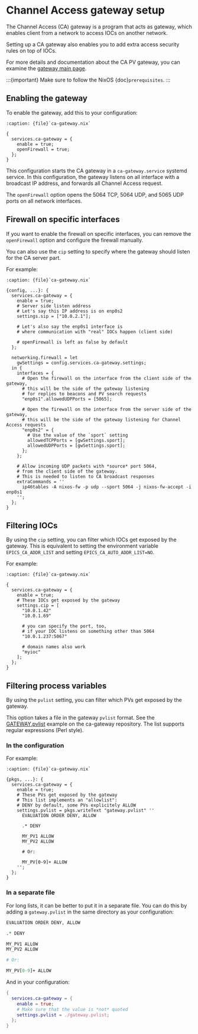 # Channel Access gateway setup

The Channel Access (CA) gateway is a program
that acts as gateway,
which enables client from a network to access IOCs on another network.

Setting up a CA gateway also enables you
to add extra access security rules on top of IOCs.

For more details and documentation about the CA PV gateway,
you can examine the [gateway main page].

:::{important}
Make sure to follow the NixOS {doc}`prerequisites`.
:::

## Enabling the gateway

To enable the gateway,
add this to your configuration:

```{code-block} nix
:caption: {file}`ca-gateway.nix`

{
  services.ca-gateway = {
    enable = true;
    openFirewall = true;
  };
}
```

This configuration starts the CA gateway in a `ca-gateway.service` systemd service.
In this configuration,
the gateway listens on all interface with a broadcast IP address,
and forwards all Channel Access request.

The `openFirewall` option opens the
5064 TCP,
5064 UDP,
and 5065 UDP ports on all network interfaces.

## Firewall on specific interfaces

If you want to enable the firewall on specific interfaces,
you can remove the `openFirewall` option
and configure the firewall manually.

You can also use the `cip` setting
to specify where the gateway should listen
for the CA server part.

For example:

```{code-block} nix
:caption: {file}`ca-gateway.nix`

{config, ...}: {
  services.ca-gateway = {
    enable = true;
    # Server side listen address
    # Let's say this IP address is on enp0s2
    settings.sip = ["10.0.2.1"];

    # Let's also say the enp0s1 interface is
    # where communication with "real" IOCs happen (client side)

    # openFirewall is left as false by default
  };

  networking.firewall = let
    gwSettings = config.services.ca-gateway.settings;
  in {
    interfaces = {
      # Open the firewall on the interface from the client side of the gateway,
      # this will be the side of the gateway listening
      # for replies to beacons and PV search requests
      "enp0s1".allowedUDPPorts = [5065];

      # Open the firewall on the interface from the server side of the gateway,
      # this will be the side of the gateway listening for Channel Access requests
      "enp0s2" = {
        # Use the value of the `sport` setting
        allowedTCPPorts = [gwSettings.sport];
        allowedUDPPorts = [gwSettings.sport];
      };
    };

    # Allow incoming UDP packets with *source* port 5064,
    # from the client side of the gateway.
    # This is needed to listen to CA broadcast responses
    extraCommands = ''
      ip46tables -A nixos-fw -p udp --sport 5064 -j nixos-fw-accept -i enp0s1
    '';
  };
}
```

## Filtering IOCs

By using the `cip` setting,
you can filter which IOCs get exposed by the gateway.
This is equivalent to setting the environment variable `EPICS_CA_ADDR_LIST`
and setting `EPICS_CA_AUTO_ADDR_LIST=NO`.

For example:

```{code-block} nix
:caption: {file}`ca-gateway.nix`

{
  services.ca-gateway = {
    enable = true;
    # These IOCs get exposed by the gateway
    settings.cip = [
      "10.0.1.42"
      "10.0.1.69"

      # you can specify the port, too,
      # if your IOC listens on something other than 5064
      "10.0.1.237:5067"

      # domain names also work
      "myioc"
    ];
  };
}
```

## Filtering process variables

By using the `pvlist` setting,
you can filter which PVs get exposed by the gateway.

This option takes a file in the gateway `pvlist` format.
See the [GATEWAY.pvlist] example on the ca-gateway repository.
The list supports regular expressions (Perl style).

### In the configuration

For example:

```{code-block} nix
:caption: {file}`ca-gateway.nix`

{pkgs, ...}: {
  services.ca-gateway = {
    enable = true;
    # These PVs get exposed by the gateway
    # This list implements an "allowlist":
    # DENY by default, some PVs explicitely ALLOW
    settings.pvlist = pkgs.writeText "gateway.pvlist" ''
      EVALUATION ORDER DENY, ALLOW

      .* DENY

      MY_PV1 ALLOW
      MY_PV2 ALLOW

      # Or:

      MY_PV[0-9]+ ALLOW
    '';
  };
}
```

### In a separate file

For long lists,
it can be better
to put it in a separate file.
You can do this
by adding a `gateway.pvlist` in the same directory as your configuration:

```perl
EVALUATION ORDER DENY, ALLOW

.* DENY

MY_PV1 ALLOW
MY_PV2 ALLOW

# Or:

MY_PV[0-9]+ ALLOW
```

And in your configuration:

```nix
{
  services.ca-gateway = {
    enable = true;
    # Make sure that the value is *not* quoted
    settings.pvlist = ./gateway.pvlist;
  };
}
```

[gateway main page]: https://epics.anl.gov/extensions/gateway/
[gateway.pvlist]: https://github.com/epics-extensions/ca-gateway/blob/master/example/GATEWAY.pvlist
